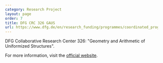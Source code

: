 ```yaml
---
category: Research Project
layout: page
order: 7
title: DFG CRC 326 GAUS
url: https://www.dfg.de/en/research_funding/programmes/coordinated_programmes/collaborative_research_centres/
---
```

DFG Collaborative Research Center 326: "Geometry and Arithmetic of Uniformized Structures".

For more information, visit the [official website](https://www.dfg.de/en/research_funding/programmes/coordinated_programmes/collaborative_research_centres/).